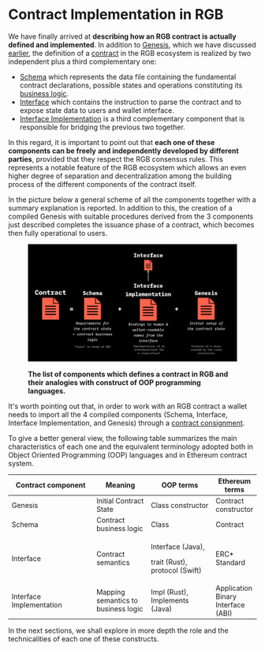 # Contract Implementation in RGB

We have finally arrived at **describing how an RGB contract is actually defined and implemented**. In addition to [Genesis](../annexes/glossary.md#genesis), which we have discussed [earlier](../rgb-state-and-operations/state-transitions.md#genesis), the definition of a [contract](../annexes/glossary.md#contract) in the RGB ecosystem is realized by two independent plus a third complementary one:

* [Schema](schema/) which represents the data file containing the fundamental contract declarations, possible states and operations constituting its [business logic](../annexes/glossary.md#business-logic).
* [Interface](interface/) which contains the instruction to parse the contract and to expose state data to users and wallet interface.
* [Interface Implementation](../annexes/glossary.md#interface-implementation) is a third complementary component that is responsible for bridging the previous two together.

In this regard, it is important to point out that **each one of these components can be freely** **and independently developed by different parties**, provided that they respect the RGB consensus rules. This represents a notable feature of the RGB ecosystem which allows an even higher degree of separation and decentralization among the building process of the different components of the contract itself.

In the picture below a general scheme of all the components together with a summary explanation is reported. In addition to this, the creation of a compiled Genesis with suitable procedures derived from the 3 components just described completes the issuance phase of a contract, which becomes then fully operational to users.

<figure><img src="../.gitbook/assets/contract_anatomy.png" alt="RGB contract anatomy"><figcaption><p><strong>The list of components which defines a contract in RGB and their analogies with construct of OOP programming languages.</strong></p></figcaption></figure>

It's worth pointing out that, in order to work with an RGB contract a wallet needs to import all the 4 compiled components (Schema, Interface, Interface Implementation, and Genesis) through a [contract consignment](../annexes/glossary.md#consignment).

To give a better general view, the following table summarizes the main characteristics of each one and the equivalent terminology adopted both in Object Oriented Programming (OOP) languages and in Ethereum contract system.

<table><thead><tr><th width="220">Contract component</th><th width="129">Meaning</th><th width="162">OOP terms</th><th>Ethereum terms</th></tr></thead><tbody><tr><td>Genesis</td><td>Initial Contract State</td><td>Class constructor</td><td>Contract constructor</td></tr><tr><td>Schema</td><td>Contract business logic</td><td>Class</td><td>Contract</td></tr><tr><td>Interface</td><td>Contract semantics</td><td><p>Interface (Java),</p><p>trait (Rust), protocol (Swift)</p></td><td>ERC* Standard</td></tr><tr><td>Interface Implementation</td><td>Mapping semantics to business logic</td><td>Impl (Rust), Implements (Java)</td><td>Application Binary Interface (ABI)</td></tr></tbody></table>

In the next sections, we shall explore in more depth the role and the technicalities of each one of these constructs.
